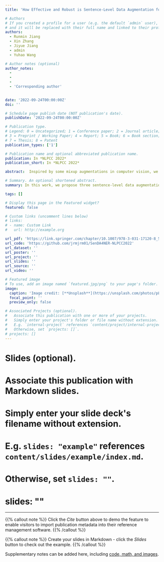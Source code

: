 ```yaml
---
title: 'How Effective and Robust is Sentence-Level Data Augmentation for Named Entity Recognition?'

# Authors
# If you created a profile for a user (e.g. the default `admin` user), write the username (folder name) here
# and it will be replaced with their full name and linked to their profile.
authors:
  - Runmin Jiang
  - Xin Zhang
  - Jiyue Jiang
  - admin
  - Yuhao Wang

# Author notes (optional)
author_notes:
  - 
  -
  -
  - 'Corresponding author'
 

date: '2022-09-24T00:00:00Z'
doi: ''

# Schedule page publish date (NOT publication's date).
publishDate: '2022-09-24T00:00:00Z'

# Publication type.
# Legend: 0 = Uncategorized; 1 = Conference paper; 2 = Journal article;
# 3 = Preprint / Working Paper; 4 = Report; 5 = Book; 6 = Book section;
# 7 = Thesis; 8 = Patent
publication_types: ['1']

# Publication name and optional abbreviated publication name.
publication: In *NLPCC 2022*
publication_short: In *NLPCC 2022*

abstract:  Inspired by some mixup augmentations in computer vision, we proposed three sentence-level data augmentations including CMix, CombiMix, TextMosaic, and adapted them to the NER task. Through empirical experiments on three authoritative datasets (OntoNotes4,CoNLL03,OntoNotes5),we found that these methods will improve the effectiveness of the models if controlling the number of augmented samples.

# Summary. An optional shortened abstract.
summary: In this work, we propose three sentence-level data augmentations including CMix, CombiMix, TextMosaic, and adapted them to the NER task.

tags: []

# Display this page in the Featured widget?
featured: false

# Custom links (uncomment lines below)
# links:
# - name: Custom Link
#   url: http://example.org

url_pdf: 'https://link.springer.com/chapter/10.1007/978-3-031-17120-8_5'
url_code: 'https://github.com/jrmjrm01/SenDA4NER-NLPCC2022'
url_dataset: ''
url_poster: ''
url_project: ''
url_slides: ''
url_source: ''
url_video: ''

# Featured image
# To use, add an image named `featured.jpg/png` to your page's folder.
image:
  caption: 'Image credit: [**Unsplash**](https://unsplash.com/photos/pLCdAaMFLTE)'
  focal_point: ''
  preview_only: false

# Associated Projects (optional).
#   Associate this publication with one or more of your projects.
#   Simply enter your project's folder or file name without extension.
#   E.g. `internal-project` references `content/project/internal-project/index.md`.
#   Otherwise, set `projects: []`.
# projects: []
---
```


# Slides (optional).
#   Associate this publication with Markdown slides.
#   Simply enter your slide deck's filename without extension.
#   E.g. `slides: "example"` references `content/slides/example/index.md`.
#   Otherwise, set `slides: ""`.
# slides: ""
---

{{% callout note %}}
Click the _Cite_ button above to demo the feature to enable visitors to import publication metadata into their reference management software.
{{% /callout %}}

{{% callout note %}}
Create your slides in Markdown - click the _Slides_ button to check out the example.
{{% /callout %}}

Supplementary notes can be added here, including [code, math, and images](https://wowchemy.com/docs/writing-markdown-latex/).
